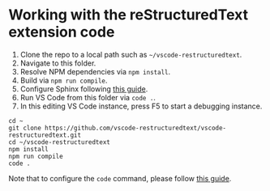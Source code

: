 # Working with the reStructuredText extension code

1. Clone the repo to a local path such as `~/vscode-restructuredtext`.
1. Navigate to this folder.
1. Resolve NPM dependencies via `npm install`.
1. Build via `npm run compile`.
1. Configure Sphinx following [this guide](sphinx.md).
1. Run VS Code from this folder via `code .`.
1. In this editing VS Code instance, press F5 to start a debugging instance.
```
cd ~
git clone https://github.com/vscode-restructuredtext/vscode-restructuredtext.git
cd ~/vscode-restructuredtext
npm install
npm run compile
code .
```

Note that to configure the `code` command, please follow [this guide](https://code.visualstudio.com/Docs/editor/setup).